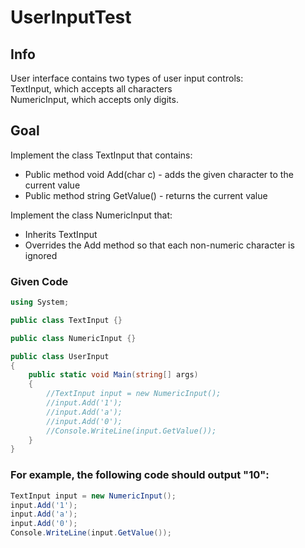 # UserInputTest

## Info
User interface contains two types of user input controls: <br/>
TextInput, which accepts all characters<br/>
NumericInput, which accepts only digits.

## Goal
Implement the class TextInput that contains:<br/>

* Public method void Add(char c) - adds the given character to the current value
* Public method string GetValue() - returns the current value

Implement the class NumericInput that:<br/>

* Inherits TextInput
* Overrides the Add method so that each non-numeric character is ignored

### Given Code
```C#
using System;

public class TextInput {}

public class NumericInput {}

public class UserInput
{
    public static void Main(string[] args)
    {
        //TextInput input = new NumericInput();
        //input.Add('1');
        //input.Add('a');
        //input.Add('0');
        //Console.WriteLine(input.GetValue());
    }
}
```


### For example, the following code should output "10":

```C#
TextInput input = new NumericInput();
input.Add('1');
input.Add('a');
input.Add('0');
Console.WriteLine(input.GetValue());
```
